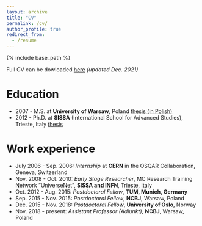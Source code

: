 ```yaml
---
layout: archive
title: "CV"
permalink: /cv/
author_profile: true
redirect_from:
  - /resume
---
```


{% include base_path %}

Full CV can be dowloaded [here](http://ahryczuk.github.io/files/CV.pdf) _(updated Dec. 2021)_

Education
======
* 2007 - M.S. at **University of Warsaw**, Poland  [thesis (in Polish)](http://ahryczuk.github.io/files/xxxx.pdf)
* 2012 - Ph.D. at **SISSA** (International School for Advanced Studies), Trieste, Italy [thesis](http://ahryczuk.github.io/files/PhD_Andrzej_Hryczuk.pdf)


Work experience
======
* July 2006 - Sep. 2006: _Internship_ at **CERN** in the OSQAR Collaboration, Geneva, Switzerland
* Nov. 2008 - Oct. 2010: _Early Stage Researcher_, MC Research Training Network ”UniverseNet”, **SISSA and INFN**, Trieste, Italy
* Oct. 2012 - Aug. 2015: _Postdoctoral Fellow_, **TUM, Munich, Germany**
* Sep. 2015 - Nov. 2015: _Postdoctoral Fellow_, **NCBJ**, Warsaw, Poland
* Dec. 2015 - Nov. 2018: _Postdoctoral Fellow_, **University of Oslo**, Norway
* Nov. 2018 - present: _Assistant Professor (Adiunkt)_, **NCBJ**, Warsaw, Poland
